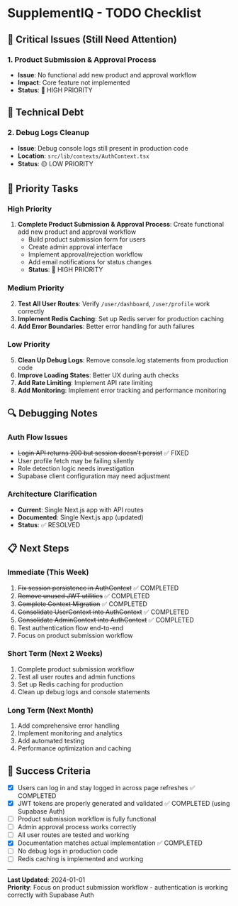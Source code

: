# SupplementIQ - TODO Checklist
## 🚨 Critical Issues (Still Need Attention)

### 1. Product Submission & Approval Process
- **Issue**: No functional add new product and approval workflow
- **Impact**: Core feature not implemented
- **Status**: 🔴 HIGH PRIORITY

## 🔧 Technical Debt

### 2. Debug Logs Cleanup
- **Issue**: Debug console logs still present in production code
- **Location**: `src/lib/contexts/AuthContext.tsx`
- **Status**: 🟡 LOW PRIORITY

## 🎯 Priority Tasks

### High Priority
1. **Complete Product Submission & Approval Process**: Create functional add new product and approval workflow
   - Build product submission form for users
   - Create admin approval interface
   - Implement approval/rejection workflow
   - Add email notifications for status changes
   - **Status**: 🔴 HIGH PRIORITY

### Medium Priority
2. **Test All User Routes**: Verify `/user/dashboard`, `/user/profile` work correctly
3. **Implement Redis Caching**: Set up Redis server for production caching
4. **Add Error Boundaries**: Better error handling for auth failures

### Low Priority
5. **Clean Up Debug Logs**: Remove console.log statements from production code
6. **Improve Loading States**: Better UX during auth checks
7. **Add Rate Limiting**: Implement API rate limiting
8. **Add Monitoring**: Implement error tracking and performance monitoring

## 🔍 Debugging Notes

### Auth Flow Issues
- ~~Login API returns 200 but session doesn't persist~~ ✅ FIXED
- User profile fetch may be failing silently
- Role detection logic needs investigation
- Supabase client configuration may need adjustment

### Architecture Clarification
- **Current**: Single Next.js app with API routes
- **Documented**: Single Next.js app (updated)
- **Status**: ✅ RESOLVED

## 📋 Next Steps

### Immediate (This Week)
1. ~~Fix session persistence in AuthContext~~ ✅ COMPLETED
2. ~~Remove unused JWT utilities~~ ✅ COMPLETED
3. ~~Complete Context Migration~~ ✅ COMPLETED
4. ~~Consolidate UserContext into AuthContext~~ ✅ COMPLETED
5. ~~Consolidate AdminContext into AuthContext~~ ✅ COMPLETED
6. Test authentication flow end-to-end
7. Focus on product submission workflow

### Short Term (Next 2 Weeks)
1. Complete product submission workflow
2. Test all user routes and admin functions
3. Set up Redis caching for production
4. Clean up debug logs and console statements

### Long Term (Next Month)
1. Add comprehensive error handling
2. Implement monitoring and analytics
3. Add automated testing
4. Performance optimization and caching

## 🎯 Success Criteria

- [x] Users can log in and stay logged in across page refreshes ✅ COMPLETED
- [x] JWT tokens are properly generated and validated ✅ COMPLETED (using Supabase Auth)
- [ ] Product submission workflow is fully functional
- [ ] Admin approval process works correctly
- [ ] All user routes are tested and working
- [x] Documentation matches actual implementation ✅ COMPLETED
- [ ] No debug logs in production code
- [ ] Redis caching is implemented and working

---

**Last Updated**: 2024-01-01  
**Priority**: Focus on product submission workflow - authentication is working correctly with Supabase Auth